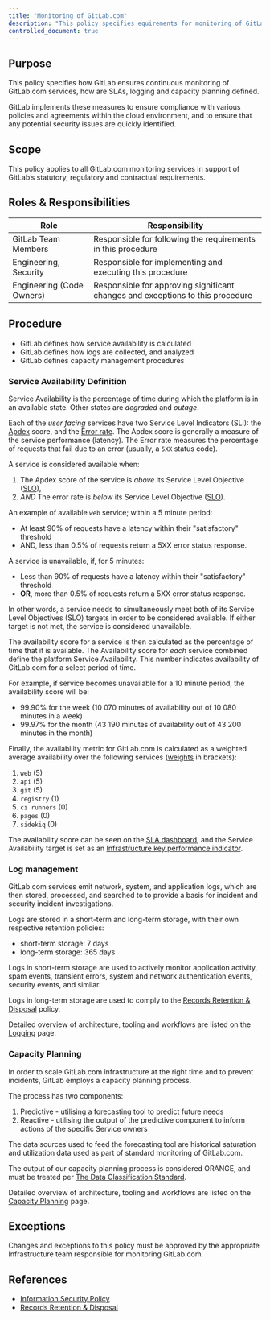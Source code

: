 ```yaml
---
title: "Monitoring of GitLab.com"
description: "This policy specifies equirements for monitoring of GitLab.com"
controlled_document: true
---
```



## Purpose

This policy specifies how GitLab ensures continuous monitoring of GitLab.com services, how are SLAs, logging and capacity planning defined.

GitLab implements these measures to ensure compliance with various policies and agreements within the cloud environment, and to ensure that any potential security issues are quickly identified.

## Scope

This policy applies to all GitLab.com monitoring services in support of GitLab’s statutory, regulatory and contractual requirements.

## Roles & Responsibilities

| Role                      | Responsibility                                                                 |
|---------------------------|--------------------------------------------------------------------------------|
| GitLab Team Members       | Responsible for following the requirements in this procedure                   |
| Engineering, Security     | Responsible for implementing and executing this procedure                      |
| Engineering (Code Owners) | Responsible for approving significant changes and exceptions to this procedure |

## Procedure

- GitLab defines how service availability is calculated
- GitLab defines how logs are collected, and analyzed
- GitLab defines capacity management procedures

### Service Availability Definition

Service Availability is the percentage of time during which the platform is in an available state. Other states are _degraded_ and _outage_.

Each of the _user facing_ services have two Service Level Indicators (SLI): the [Apdex] score, and the [Error rate].
The Apdex score is generally a measure of the service performance (latency).
The Error rate measures the percentage of requests that fail due to an error (usually, a `5XX` status code).

A service is considered available when:

1. The Apdex score of the service is _above_ its Service Level Objective ([SLO]),
1. _AND_ The error rate is _below_ its Service Level Objective ([SLO]).

An example of available `web` service; within a 5 minute period:

- At least 90% of requests have a latency within their "satisfactory" threshold
- AND, less than 0.5% of requests return a 5XX error status response.

A service is unavailable, if, for 5 minutes:

- Less than 90% of requests have a latency within their "satisfactory" threshold
- **OR**, more than 0.5% of requests return a 5XX error status response.

In other words, a service needs to simultaneously meet both of its Service Level Objectives (SLO) targets in order to be considered available. If either target is not met, the service is considered unavailable.

The availability score for a service is then calculated as the percentage of time that it is available. The Availability score for _each_ service combined define the platform Service Availability. This number indicates availability of GitLab.com for a select period of time.

For example, if service becomes unavailable for a 10 minute period, the availability score will be:

- 99.90% for the week (10 070 minutes of availability out of 10 080 minutes in a week)
- 99.97% for the month (43 190 minutes of availability out of 43 200 minutes in the month)

Finally, the availability metric for GitLab.com is calculated as a weighted average availability over the following services ([weights](https://gitlab.com/gitlab-com/runbooks/blob/master/services/service-catalog.yml) in brackets):

1. `web` (5)
1. `api` (5)
1. `git` (5)
1. `registry` (1)
1. `ci runners` (0)
1. `pages` (0)
1. `sidekiq` (0)

The availability score can be seen on the [SLA dashboard], and the Service Availability target is set as an [Infrastructure key performance indicator][KPI].

### Log management

GitLab.com services emit network, system, and application logs, which are then stored, processed, and searched to to provide a basis for incident and security incident investigations.

Logs are stored in a short-term and long-term storage, with their own respective retention policies:

- short-term storage: 7 days
- long-term storage: 365 days

Logs in short-term storage are used to actively monitor application activity, spam events, transient errors, system and network authentication
events, security events, and similar.

Logs in long-term storage are used to comply to the [Records Retention & Disposal] policy.

Detailed overview of architecture, tooling and workflows are listed on the [Logging] page.

### Capacity Planning

In order to scale GitLab.com infrastructure at the right time and to prevent incidents, GitLab employs a capacity planning process.

The process has two components:

1. Predictive - utilising a forecasting tool to predict future needs
1. Reactive - utilising the output of the predictive component to inform actions of the specific Service owners

The data sources used to feed the forecasting tool are historical saturation and utilization data used as part of standard monitoring of GitLab.com.

The output of our capacity planning process is considered ORANGE, and must be treated per [The Data Classification Standard].

Detailed overview of architecture, tooling and workflows are listed on the [Capacity Planning] page.

## Exceptions

Changes and exceptions to this policy must be approved by the appropriate Infrastructure team responsible for monitoring GitLab.com.

## References

- [Information Security Policy](/handbook/security)
- [Records Retention & Disposal](/handbook/security/records-retention-deletion/)

[Apdex]: https://en.wikipedia.org/wiki/Apdex
[Error rate]: https://en.wikipedia.org/wiki/Bit_error_rate
[SLA dashboard]: https://dashboards.gitlab.net/d/general-slas/general-slas?orgId=1&from=now%2FM&to=now
[KPI]: /handbook/engineering/infrastructure/performance-indicators/#gitlabcom-availability
[SLO]: https://en.wikipedia.org/wiki/Service-level_objective
[Logging]: https://gitlab.com/gitlab-com/runbooks/-/blob/master/docs/logging/README.md
[Records Retention & Disposal]: /handbook/security/records-retention-deletion/
[The Data Classification Standard]: /handbook/security/data-classification-standard/#orange
[Capacity Planning]: /handbook/engineering/infrastructure/capacity-planning/
